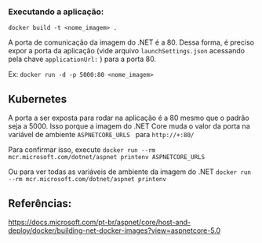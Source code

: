 ### Executando a aplicação:

```docker build -t <nome_imagem> .```

 A porta de comunicação da imagem do .NET é a 80. Dessa forma, é preciso expor a porta da aplicação (vide arquivo ```launchSettings.json``` acessando pela chave ```applicationUrl:``` ) para a porta 80.

Ex:
```docker run -d -p 5000:80 <nome_imagem>```

## Kubernetes

A porta a ser exposta para rodar na aplicação é a 80 mesmo que o padrão seja a 5000. Isso porque a imagem do .NET Core muda o valor da porta na variável de ambiente ```ASPNETCORE_URLS ``` para ```http://+:80/```

Para confirmar isso, execute
```docker run --rm mcr.microsoft.com/dotnet/aspnet printenv ASPNETCORE_URLS```

Ou para ver todas as variáveis de ambiente da imagem do .NET 
```docker run --rm mcr.microsoft.com/dotnet/aspnet printenv```

## Referências:
https://docs.microsoft.com/pt-br/aspnet/core/host-and-deploy/docker/building-net-docker-images?view=aspnetcore-5.0

